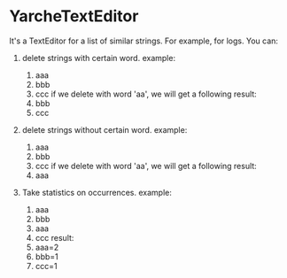 # YarcheTextEditor
It's a TextEditor for a list of similar strings. For example, for logs.
You can:

1. delete strings with certain word.
example: 
      1. aaa
      2. bbb
      3. ccc
if we delete with word 'aa', we will get a following result:
      1. bbb
      2. ccc
      
2. delete strings without certain word.
example:
      1. aaa
      2. bbb
      3. ccc
if we delete with word 'aa', we will get a following result:
      1. aaa
      
3. Take statistics on occurrences.
example:
      1. aaa
      2. bbb
      3. aaa
      3. ccc
result:
      1. aaa=2
      2. bbb=1
      3. ccc=1
